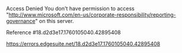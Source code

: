 Access Denied
You don't have permission to access "http://www.microsoft.com/en-us/corporate-responsibility/reporting-governance" on this server.

Reference #18.d2d3e17.1760105040.42895408

https://errors.edgesuite.net/18.d2d3e17.1760105040.42895408